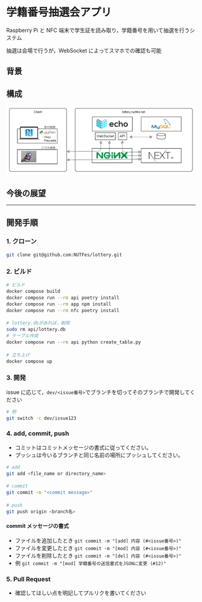 # 学籍番号抽選会アプリ

Raspberry Pi と NFC 端末で学生証を読み取り，学籍番号を用いて抽選を行うシステム

抽選は会場で行うが，WebSocket によってスマホでの確認も可能

## 背景

## 構成

![lottery_diagram.png](lottery_diagram.png)

## 今後の展望

---

## 開発手順

### 1. クローン

```bash
git clone git@github.com:NUTFes/lottery.git
```

### 2. ビルド

```bash
# ビルド
docker compose build
docker compose run --rm api poetry install
docker compose run --rm app npm install
docker compose run --rm nfc poetry install

# lottery.dbがあれば，削除
sudo rm api/lottery.db
# テーブル作成
docker compose run --rm api python create_table.py

# 立ち上げ
docker compose up
```

### 3. 開発

issue に応じて，`dev/<issue番号>`でブランチを切ってそのブランチで開発してください

```bash
# 例
git switch -c dev/issue123
```

### 4. add, commit, push

- コミットはコミットメッセージの書式に従ってください。
- プッシュは今いるブランチと同じ名前の場所にプッシュしてください。

```bash
# add
git add <file_name or directory_name>

# commit
git commit -m "<commit message>"

# push
git push origin <branch名>
```

#### commit メッセージの書式

- ファイルを追加したとき
  `git commit -m "[add] 内容 (#<issue番号>)"`
- ファイルを変更したとき
  `git commit -m "[mod] 内容 (#<issue番号>)"`
- ファイルを削除したとき
  `git commit -m "[del] 内容 (#<issue番号>)"`
- 例
  `git commit -m "[mod] 学籍番号の送信書式をJSONに変更 (#12)"`

### 5. Pull Request

- 確認してほしい点を明記してプルリクを書いてください
